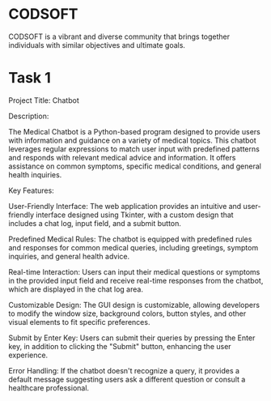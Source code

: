 # CODSOFT
CODSOFT is a vibrant and diverse community that brings together individuals with similar objectives and ultimate goals.
# Task 1
Project Title: Chatbot

Description:

The Medical Chatbot is a Python-based program designed to provide users with information and guidance on a variety of medical topics. This chatbot leverages regular expressions to match user input with predefined patterns and responds with relevant medical advice and information. It offers assistance on common symptoms, specific medical conditions, and general health inquiries.

Key Features:

User-Friendly Interface: The web application provides an intuitive and user-friendly interface designed using Tkinter, with a custom design that includes a chat log, input field, and a submit button.

Predefined Medical Rules: The chatbot is equipped with predefined rules and responses for common medical queries, including greetings, symptom inquiries, and general health advice.

Real-time Interaction: Users can input their medical questions or symptoms in the provided input field and receive real-time responses from the chatbot, which are displayed in the chat log area.

Customizable Design: The GUI design is customizable, allowing developers to modify the window size, background colors, button styles, and other visual elements to fit specific preferences.

Submit by Enter Key: Users can submit their queries by pressing the Enter key, in addition to clicking the "Submit" button, enhancing the user experience.

Error Handling: If the chatbot doesn't recognize a query, it provides a default message suggesting users ask a different question or consult a healthcare professional.



